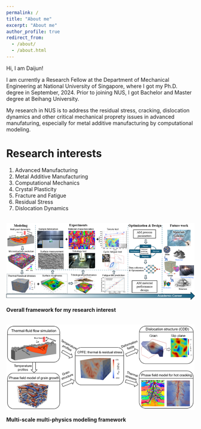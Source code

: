 ```yaml
---
permalink: /
title: "About me"
excerpt: "About me"
author_profile: true
redirect_from: 
  - /about/
  - /about.html
---
```

Hi, I am Daijun!

I am currently a Research Fellow at the Department of Mechanical Engineering at National University of Singapore, where I got my Ph.D. degree in September, 2024. Prior to joining NUS, I got Bachelor and Master degree at Beihang University. 

My research in NUS is to address the residual stress, cracking, dislocation dynamics and other critical mechanical proprety issues in advanced manufaturing, especially for metal additive manufacturing by computational modeling. 

Research interests
======
1. Advanced Manufacturing
2. Metal Additive Manufacturing
3. Computational Mechanics
4. Crystal Plasticity
5. Fracture and Fatigue
6. Residual Stress
7. Dislocation Dynamics

<br/><img src='/images/ResearchFlow.png'>

**Overall framework for my research interest**

<br/><img src='/images/FrameworkNew3.png'>

**Multi-scale multi-physics modeling framework**

